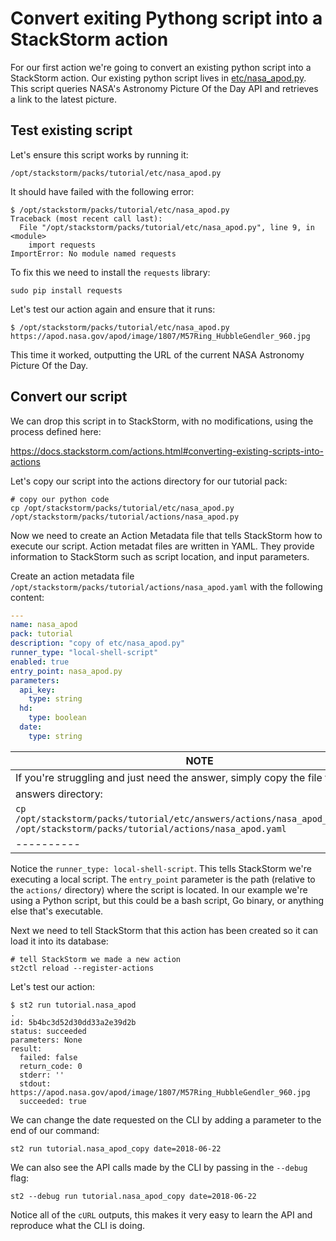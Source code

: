 # Convert exiting Pythong script into a StackStorm action

For our first action we're going to convert an existing python script into a
StackStorm action. Our existing python script lives in [etc/nasa_apod.py](etc/nasa_apod.py). 
This script queries NASA's Astronomy Picture Of the Day API and retrieves a link to the latest
picture.

## Test existing script

Let's ensure this script works by running it:

```shell 
/opt/stackstorm/packs/tutorial/etc/nasa_apod.py
```

It should have failed with the following error:

```shell
$ /opt/stackstorm/packs/tutorial/etc/nasa_apod.py
Traceback (most recent call last):
  File "/opt/stackstorm/packs/tutorial/etc/nasa_apod.py", line 9, in <module>
    import requests
ImportError: No module named requests
```

To fix this we need to install the `requests` library:

```shell
sudo pip install requests
```

Let's test our action again and ensure that it runs:

```shell
$ /opt/stackstorm/packs/tutorial/etc/nasa_apod.py
https://apod.nasa.gov/apod/image/1807/M57Ring_HubbleGendler_960.jpg
```

This time it worked, outputting the URL of the current NASA Astronomy Picture Of the Day.


## Convert our script

We can drop this script in to StackStorm, with no modifications, using the process
defined here:

https://docs.stackstorm.com/actions.html#converting-existing-scripts-into-actions

Let's copy our script into the actions directory for our tutorial pack:

``` shell
# copy our python code
cp /opt/stackstorm/packs/tutorial/etc/nasa_apod.py /opt/stackstorm/packs/tutorial/actions/nasa_apod.py
```

Now we need to create an Action Metadata file that tells StackStorm how to execute
our script. Action metadat files are written in YAML. They provide information to 
StackStorm such as script location, and input parameters. 

Create an action metadata file `/opt/stackstorm/packs/tutorial/actions/nasa_apod.yaml`
with the following content:

``` yaml
---
name: nasa_apod
pack: tutorial
description: "copy of etc/nasa_apod.py"
runner_type: "local-shell-script"
enabled: true
entry_point: nasa_apod.py
parameters:
  api_key:
    type: string
  hd:
    type: boolean
  date:
    type: string
```
| NOTE |
|-----------|
| If you're struggling and just need the answer, simply copy the file from our |
| answers directory: |
| `cp /opt/stackstorm/packs/tutorial/etc/answers/actions/nasa_apod_script.yaml /opt/stackstorm/packs/tutorial/actions/nasa_apod.yaml` |
|----------|


Notice the `runner_type: local-shell-script`. This tells StackStorm we're executing
a local script. The `entry_point` parameter is the path (relative to the `actions/` directory)
where the script is located. In our example we're using a Python script, but this
could be a bash script, Go binary, or anything else that's executable.

Next we need to tell StackStorm that this action has been created so it can
load it into its database:

``` shell
# tell StackStorm we made a new action
st2ctl reload --register-actions
```

Let's test our action:

``` shell
$ st2 run tutorial.nasa_apod
.
id: 5b4bc3d52d30dd33a2e39d2b
status: succeeded
parameters: None
result: 
  failed: false
  return_code: 0
  stderr: ''
  stdout: https://apod.nasa.gov/apod/image/1807/M57Ring_HubbleGendler_960.jpg
  succeeded: true
```

We can change the date requested on the CLI by adding a parameter to the end of our command:

``` shell
st2 run tutorial.nasa_apod_copy date=2018-06-22
```

We can also see the API calls made by the CLI by passing in the `--debug` flag:

``` shell
st2 --debug run tutorial.nasa_apod_copy date=2018-06-22
```

Notice all of the `cURL` outputs, this makes it very easy to learn the API and
reproduce what the CLI is doing.

